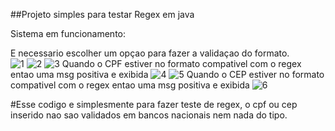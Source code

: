 ##Projeto simples para testar Regex em java

Sistema em funcionamento:

E necessario escolher um opçao para fazer a validaçao do formato.</br>
![1](https://github.com/AndreLuizTDias/Projetos_Simples/assets/109778850/8e5efb90-ea6f-4b02-95d2-56439de4d80b)
![2](https://github.com/AndreLuizTDias/Projetos_Simples/assets/109778850/d882e53f-6f02-45bb-ba36-7f526dcdacbd)
![3](https://github.com/AndreLuizTDias/Projetos_Simples/assets/109778850/685df512-036c-4f54-bc3f-f5db28a701b9)
Quando o CPF estiver no formato compativel com o regex entao uma msg positiva e exibida
![4](https://github.com/AndreLuizTDias/Projetos_Simples/assets/109778850/843ac939-94de-49ca-90ae-990b77891980)
![5](https://github.com/AndreLuizTDias/Projetos_Simples/assets/109778850/6230a453-f8fa-44cf-9c4e-a699cf6f4fcd)
Quando o CEP estiver no formato compativel com o regex entao uma msg positiva e exibida
![6](https://github.com/AndreLuizTDias/Projetos_Simples/assets/109778850/729c82be-4da6-4f0d-9319-034d9c975956)

#Esse codigo e simplesmente para fazer teste de regex, o cpf ou cep inserido nao sao validados em bancos nacionais nem nada do tipo.
